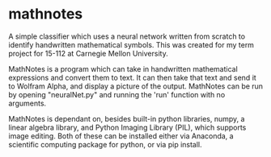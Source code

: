 # mathnotes
A simple classifier which uses a neural network written from scratch to identify handwritten mathematical symbols.  This was created for my term project for 15-112 at Carnegie Mellon University.

MathNotes is a program which can take in handwritten mathematical expressions and convert them to text.
It can then take that text and send it to Wolfram Alpha, and display a picture of the output. 
MathNotes can be run by opening "neuralNet.py" and running the 'run' function with no arguments.

MathNotes is dependant on, besides built-in python libraries, numpy, a linear algebra library, and 
Python Imaging Library (PIL), which supports image editing. Both of these can be installed either via
Anaconda, a scientific computing package for python, or via pip install. 
